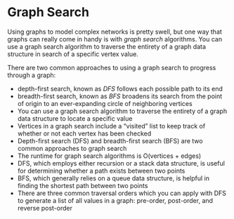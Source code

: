# Graph Search

Using graphs to model complex networks is pretty swell, but one way that graphs can really come in handy is with *graph search* algorithms. You can use a graph search algorithm to traverse the entirety of a graph data structure in search of a specific vertex value.

There are two common approaches to using a graph search to progress through a graph:

- depth-first search, known as *DFS* follows each possible path to its end
- breadth-first search, known as *BFS* broadens its search from the point of origin to an ever-expanding circle of neighboring vertices
- You can use a graph search algorithm to traverse the entirety of a graph data structure to locate a specific value
- Vertices in a graph search include a “visited” list to keep track of whether or not each vertex has been checked
- Depth-first search (DFS) and breadth-first search (BFS) are two common approaches to graph search
- The runtime for graph search algorithms is O(vertices + edges)
- DFS, which employs either recursion or a stack data structure, is useful for determining whether a path exists between two points
- BFS, which generally relies on a queue data structure, is helpful in finding the shortest path between two points
- There are three common traversal orders which you can apply with DFS to generate a list of all values in a graph: pre-order, post-order, and reverse post-order